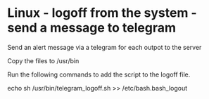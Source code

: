 Linux - logoff from the system - send a message to telegram
=====================
Send an alert message via a telegram for each outpot to the server

Copy the files to /usr/bin

Run the following commands to add the script to the logoff file.

echo sh /usr/bin/telegram_logoff.sh >> /etc/bash.bash_logout
